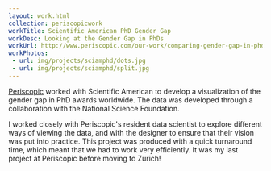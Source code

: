 ```yaml
---
layout: work.html
collection: periscopicwork
workTitle: Scientific American PhD Gender Gap
workDesc: Looking at the Gender Gap in PhDs
workUrl: http://www.periscopic.com/our-work/comparing-gender-gap-in-phds-around-the-world
workPhotos:
 - url: img/projects/sciamphd/dots.jpg
 - url: img/projects/sciamphd/split.jpg
---
```


<a href="http://www.periscopic.com/" target="_blank">Periscopic</a> worked with Scientific American to develop a visualization of the gender gap in PhD awards worldwide. The data was developed through a collaboration with the National Science Foundation.

I worked closely with Periscopic's resident data scientist to explore different ways of viewing the data, and with the designer to ensure that their vision was put into practice. This project was produced with a quick turnaround time, which meant that we had to work very efficiently. It was my last project at Periscopic before moving to Zurich!
